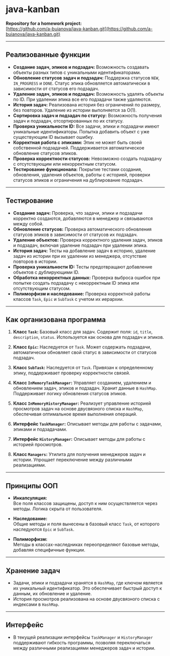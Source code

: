 # java-kanban

**Repository for a homework project:**  
[https://github.com/a-buianova/java-kanban.git](https://github.com/a-buianova/java-kanban.git)

---

## Реализованные функции

- **Создание задач, эпиков и подзадач:** Возможность создавать объекты разных типов с уникальными идентификаторами.
- **Обновление статусов задач и подзадач:** Поддержка статусов `NEW`, `IN_PROGRESS` и `DONE`. Статус эпика обновляется 
автоматически в зависимости от статусов его подзадач.
- **Удаление задач, эпиков и подзадач:** Возможность удалять объекты по ID. При удалении эпика все его подзадачи также 
удаляются.
- **История задач:** Реализована история без ограничений по размеру, без повторов. Удаление из истории выполняется 
за O(1).
- **Сортировка задач и подзадач по статусу:** Возможность получения задач и подзадач, отсортированных по их статусу.
- **Проверка уникальности ID:** Все задачи, эпики и подзадачи имеют уникальные идентификаторы. Попытка добавить объект 
с уже существующим ID вызывает ошибку.
- **Корректная работа с эпиками:** Эпик не может быть своей собственной подзадачей. Поддерживается автоматическое 
обновление статусов эпиков.
- **Проверка корректности статусов:** Невозможно создать подзадачу с отсутствующим или некорректным статусом.
- **Тестирование функционала:** Покрытие тестами создания, обновления, удаления объектов, работы с историей, проверки 
статусов эпиков и ограничения на дублирование подзадач.

---

## Тестирование

- **Создание задач:** Проверка, что задачи, эпики и подзадачи корректно создаются, добавляются в менеджер и связываются 
между собой.
- **Обновление статусов:** Проверка автоматического обновления статусов эпиков в зависимости от статусов их подзадач.
- **Удаление объектов:** Проверка корректного удаления задач, эпиков и подзадач, включая удаление подзадач при удалении 
эпика.
- **История задач:** Тесты на добавление задач в историю, удаление задач из истории при их удалении из менеджера, 
отсутствие повторов в истории.
- **Проверка уникальности ID:** Тесты предотвращают добавление объектов с дублирующими ID.
- **Обработка некорректных данных:** Проверка выброса ошибок при попытке создать подзадачу с некорректным ID эпика или 
отсутствующим статусом.
- **Полиморфизм и наследование:** Проверка корректной работы классов `Task`, `Epic` и `SubTask` с учетом их иерархии.

---

## Как организована программа

1. **Класс `Task`:** Базовый класс для задач. Содержит поля: `id`, `title`, `description`, `status`. Используется как 
основа для подзадач и эпиков.

2. **Класс `Epic`:** Наследуется от `Task`. Может содержать подзадачи, автоматически обновляет свой статус в зависимости 
от статусов подзадач.

3. **Класс `SubTask`:** Наследуется от `Task`. Привязан к определенному эпику, поддерживает проверку корректности связей.

4. **Класс `InMemoryTaskManager`:** Управляет созданием, удалением и обновлением задач, эпиков и подзадач. Хранит 
данные в `HashMap`. Поддерживает логику обновления статусов эпиков.

5. **Класс `InMemoryHistoryManager`:** Реализует управление историей просмотров задач на основе двусвязного списка 
и `HashMap`, обеспечивая оптимальное время выполнения операций.

6. **Интерфейс `TaskManager`:** Описывает методы для работы с задачами, эпиками и подзадачами.

7. **Интерфейс `HistoryManager`:** Описывает методы для работы с историей просмотров.

8. **Класс `Managers`:** Утилита для получения менеджеров задач и истории. Упрощает переключение между различными 
реализациями.

---

## Принципы ООП

- **Инкапсуляция:**  
  Все поля классов защищены, доступ к ним осуществляется через методы. Логика скрыта от пользователя.

- **Наследование:**  
  Общие методы и поля вынесены в базовый класс `Task`, от которого наследуются `Epic` и `SubTask`.

- **Полиморфизм:**  
  Методы в классах-наследниках переопределяют базовые методы, добавляя специфичные функции.

---

## Хранение задач

- Задачи, эпики и подзадачи хранятся в `HashMap`, где ключом является их уникальный идентификатор. Это обеспечивает 
быстрый доступ к данным, их обновление и удаление.
- История просмотров реализована на основе двусвязного списка с индексами в `HashMap`.

---

## Интерфейс

- В текущей реализации интерфейсы `TaskManager` и `HistoryManager` поддерживают гибкость программы, позволяя 
переключаться между различными реализациями менеджеров задач и истории.